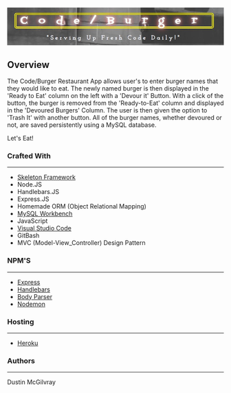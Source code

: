 <p align="center">
  <img src = public/assets/img/burger_header.jpg/>
</p>

## Overview
The Code/Burger Restaurant App allows user's to enter burger names that they would like to eat. The newly named burger is then displayed in the 'Ready to Eat' column on the left with a 'Devour it' Button. With a click of the button, the burger is removed from the 'Ready-to-Eat' column and displayed in the 'Devoured Burgers' Column. The user is then given the option to 'Trash It' with another button. 
All of the burger names, whether devoured or not, are saved persistently using a MySQL database. 

Let's Eat!

### Crafted With
---
* [Skeleton Framework](http://getskeleton.com/#intro)
* Node.JS
* Handlebars.JS
* Express.JS
* Homemade ORM (Object Relational Mapping)
* [MySQL Workbench](https://www.mysql.com/)
* JavaScript
* [Visual Studio Code](https://code.visualstudio.com/)
* GitBash
* MVC (Model-View_Controller) Design Pattern

### NPM'S
---
* [Express](https://www.npmjs.com/package/express)
* [Handlebars](http://handlebarsjs.com/)
* [Body Parser](https://www.npmjs.com/package/body-parser)
* [Nodemon](https://www.npmjs.com/package/nodemon)

### Hosting
---
* [Heroku](https://www.heroku.com/)


### Authors
---
Dustin McGilvray
